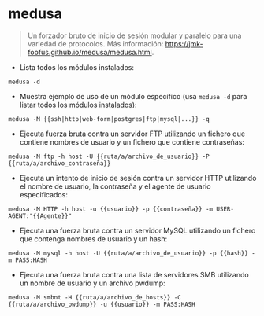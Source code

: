 # medusa

> Un forzador bruto de inicio de sesión modular y paralelo para una variedad de protocolos.
> Más información: <https://jmk-foofus.github.io/medusa/medusa.html>.

- Lista todos los módulos instalados:

`medusa -d`

- Muestra ejemplo de uso de un módulo específico (usa `medusa -d` para listar todos los módulos instalados):

`medusa -M {{ssh|http|web-form|postgres|ftp|mysql|...}} -q`

- Ejecuta fuerza bruta contra un servidor FTP utilizando un fichero que contiene nombres de usuario y un fichero que contiene contraseñas:

`medusa -M ftp -h host -U {{ruta/a/archivo_de_usuario}} -P {{ruta/a/archivo_contraseña}}`

- Ejecuta un intento de inicio de sesión contra un servidor HTTP utilizando el nombre de usuario, la contraseña y el agente de usuario especificados:

`medusa -M HTTP -h host -u {{usuario}} -p {{contraseña}} -m USER-AGENT:"{{Agente}}"`

- Ejecuta una fuerza bruta contra un servidor MySQL utilizando un fichero que contenga nombres de usuario y un hash:

`medusa -M mysql -h host -U {{ruta/a/archivo_de_usuario}} -p {{hash}} -m PASS:HASH`

- Ejecuta una fuerza bruta contra una lista de servidores SMB utilizando un nombre de usuario y un archivo pwdump:

`medusa -M smbnt -H {{ruta/a/archivo_de_hosts}} -C {{ruta/a/archivo_pwdump}} -u {{usuario}} -m PASS:HASH`
